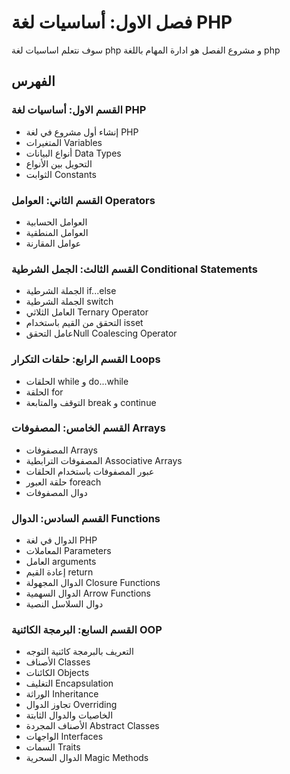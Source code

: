 # فصل الاول: أساسيات لغة PHP 
سوف نتعلم اساسيات لغة php و مشروع الفصل هو ادارة المهام باللغة php

## الفهرس
###  القسم الاول: أساسيات لغة PHP
* إنشاء أول مشروع في لغة PHP
* المتغيرات Variables
* أنواع البيانات Data Types
* التحويل بين الأنواع
* الثوابت Constants

### القسم الثاني: العوامل Operators 
* العوامل الحسابية
* العوامل المنطقية
* عوامل المقارنة

### القسم الثالث: الجمل الشرطية Conditional Statements
* الجملة الشرطية if...else
* الجملة الشرطية switch
*  العامل الثلاثي Ternary Operator
* التحقق من القيم باستخدام isset
* عامل التحققNull Coalescing Operator 

### القسم الرابع: حلقات التكرار Loops
* الحلقات while و do...while 
* الحلقة for
* التوقف والمتابعة break و continue 

### القسم الخامس: المصفوفات Arrays
* المصفوفات Arrays
* المصفوفات الترابطية Associative Arrays 
* عبور المصفوفات باستخدام الحلقات 
* حلقة العبور foreach
* دوال المصفوفات

### القسم السادس: الدوال Functions
* الدوال في لغة PHP 
* المعاملات Parameters
* العامل arguments
* إعادة القيم return 
* الدوال المجهولة Closure Functions
* الدوال السهمية Arrow Functions
*  دوال السلاسل النصية

### القسم السابع: البرمجة الكائنية OOP
* التعريف بالبرمجة كائنية التوجه
* الأصناف Classes 
* الكائنات Objects
* التغليف Encapsulation 
* الوراثة Inheritance
* تجاوز الدوال Overriding 
* الخاصيات والدوال الثابتة
* الأصناف المجردة Abstract Classes
* الواجهات Interfaces 
* السمات Traits
* الدوال السحرية Magic Methods 
